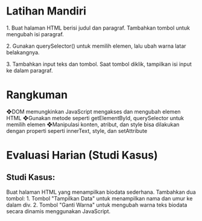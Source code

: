 # Latihan Mandiri
1.​ Buat halaman HTML berisi judul dan paragraf. Tambahkan tombol
untuk mengubah isi paragraf.

2.​ Gunakan querySelector() untuk memilih elemen, lalu ubah warna
latar belakangnya.

3.​ Tambahkan input teks dan tombol. Saat tombol diklik, tampilkan isi
input ke dalam paragraf.

# Rangkuman
❖​DOM memungkinkan JavaScript mengakses dan mengubah elemen
HTML
❖​Gunakan metode seperti getElementById, querySelector untuk
memilih elemen
❖​Manipulasi konten, atribut, dan style bisa dilakukan dengan properti
seperti innerText, style, dan setAttribute

# Evaluasi Harian (Studi Kasus)
## Studi Kasus:
Buat halaman HTML yang menampilkan biodata sederhana. Tambahkan
dua tombol:
1.​ Tombol "Tampilkan Data" untuk menampilkan nama dan umur ke
dalam div.
2.​ Tombol "Ganti Warna" untuk mengubah warna teks biodata secara
dinamis menggunakan JavaScript.